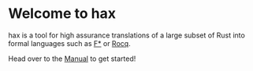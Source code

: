 # Welcome to hax

hax is a tool for high assurance translations of a large subset of
Rust into formal languages such as [F\*](https://www.fstar-lang.org/) or [Rocq](https://rocq-prover.org/).

Head over to the [Manual](./manual/index.md) to get started!
